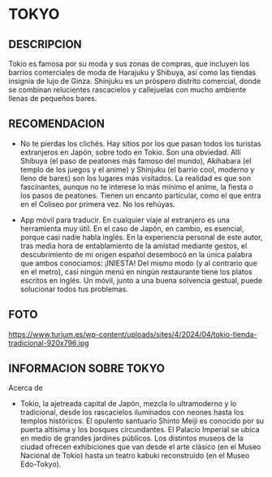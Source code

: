 # TOKYO

## DESCRIPCION
Tokio es famosa por su moda y sus zonas de compras, que incluyen los barrios comerciales de moda de Harajuku y Shibuya, así como las tiendas insignia de lujo de Ginza. Shinjuku es un próspero distrito comercial, donde se combinan relucientes rascacielos y callejuelas con mucho ambiente llenas de pequeños bares.

## RECOMENDACION 
- No te pierdas los clichés.  Hay sitios por los que pasan todos los turistas extranjeros en Japón, sobre todo en Tokio. Son una obviedad. Allí Shibuya (el paso de peatones más famoso del mundo), Akihabara (el templo de los juegos y el anime) y Shinjuku (el barrio cool, moderno y lleno de bares) son los lugares más visitados. La realidad es que son fascinantes, aunque no te interese lo más mínimo el anime, la fiesta o los pasos de peatones. Tienen un encanto particular, como el que entra en el Coliseo por primera vez. No los rehúyas.

- App móvil para traducir. En cualquier viaje al extranjero es una herramienta muy útil. En el caso de Japón, en cambio, es esencial, porque casi nadie habla inglés. En la experiencia personal de este autor, tras media hora de entablamiento de la amistad mediante gestos, el descubrimiento de mi origen español desembocó en la única palabra que ambos conocíamos: ¡INIESTA! Del mismo modo (y al contrario que en el metro), casi ningún menú en ningún restaurante tiene los platos escritos en inglés. Un móvil, junto a una buena solvencia gestual, puede solucionar todos tus problemas.

## FOTO 
https://www.turium.es/wp-content/uploads/sites/4/2024/04/tokio-tienda-tradicional-920x796.jpg

## INFORMACION SOBRE TOKYO

Acerca de
- Tokio, la ajetreada capital de Japón, mezcla lo ultramoderno y lo tradicional, desde los rascacielos iluminados con neones hasta los templos históricos. El opulento santuario Shinto Meiji es conocido por su puerta altísima y los bosques circundantes. El Palacio Imperial se ubica en medio de grandes jardines públicos. Los distintos museos de la ciudad ofrecen exhibiciones que van desde el arte clásico (en el Museo Nacional de Tokio) hasta un teatro kabuki reconstruido (en el Museo Edo-Tokyo).